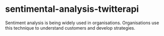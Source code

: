 # sentimental-analysis-twitterapi
Sentiment analysis is  being widely used in organisations. Organisations use this technique to understand customers and develop strategies. 
